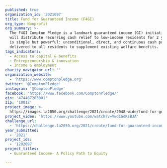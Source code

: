 ```yaml
---
published: true
organization_id: '2021097'
title: Fund for Guaranteed Income (F4GI)
org_type: Nonprofit
org_summary: >-
  The F4GI Compton Pledge is a landmark guaranteed income (GI) initiative that
  will distribute recurring cash relief to low-income residents for 2 years. GI
  is simple but powerful: unconditional, direct, and continuous cash payments
  delivered to all residents to supplement existing welfare benefits.
tags_indicators:
  - Access to capital & benefits
  - Entrepreneurship & innovation
  - Income & employment
charity_navigator_url: ''
organization_website:
  - 'https://www.comptonpledge.org'
twitter: '@ComptonPledge'
instagram: '@ComptonPledge'
facebook: 'https://www.facebook.com/ComptonPledge/'
ein: '474407203001'
zip: '10012'
project_image: >-
  https://images.la2050.org/challenge/2021/create/2048-wide/fund-for-guaranteed-income-f4gi.jpg
project_video: 'https://www.youtube.com/watch?v=VwdIGdKsBJA'
challenge_url:
  - 'https://challenge.la2050.org/2021/create/fund-for-guaranteed-income-f4gi/'
year_submitted:
  - '2021'
project_ids:
  - '1202097'
project_titles:
  - Guaranteed Income- A Policy Path to Equity

---
```

